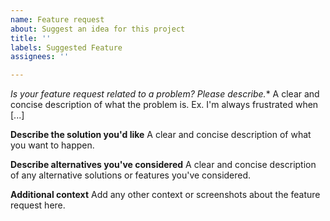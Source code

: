 ```yaml
---
name: Feature request
about: Suggest an idea for this project
title: ''
labels: Suggested Feature
assignees: ''

---
```


<!--
Please read the Feature Requesting Guide before completing this issue: http://tabulator.info/community#feature
-->

*Is your feature request related to a problem? Please describe.**
A clear and concise description of what the problem is. Ex. I'm always frustrated when [...]

**Describe the solution you'd like**
A clear and concise description of what you want to happen.

**Describe alternatives you've considered**
A clear and concise description of any alternative solutions or features you've considered.

**Additional context**
Add any other context or screenshots about the feature request here.
